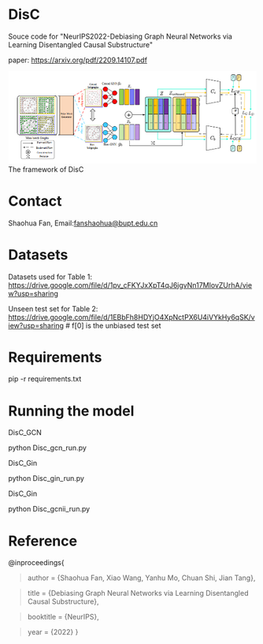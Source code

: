 # DisC
Souce code for "NeurIPS2022-Debiasing Graph Neural Networks via Learning Disentangled Causal Substructure"

paper: https://arxiv.org/pdf/2209.14107.pdf

![image](https://github.com/googlebaba/DisC/blob/main/framework.png)
The framework of DisC
# Contact
Shaohua Fan, Email:fanshaohua@bupt.edu.cn

# Datasets 
Datasets used for Table 1: https://drive.google.com/file/d/1pv_cFKYJxXpT4qJ6jgvNn17MIovZUrhA/view?usp=sharing

Unseen test set for Table 2: https://drive.google.com/file/d/1EBbFh8HDYjO4XpNctPX6U4iVYkHy6qSK/view?usp=sharing  # f[0] is the unbiased test set

# Requirements
pip -r requirements.txt

# Running the model
DisC_GCN 

python Disc_gcn_run.py

DisC_Gin

python Disc_gin_run.py

DisC_Gin

python Disc_gcnii_run.py

# Reference
@inproceedings{

> author = {Shaohua Fan, Xiao Wang, Yanhu Mo, Chuan Shi, Jian Tang},
 
> title = {Debiasing Graph Neural Networks via Learning Disentangled Causal Substructure},
 
> booktitle = {NeurIPS},

> year = {2022}
}
